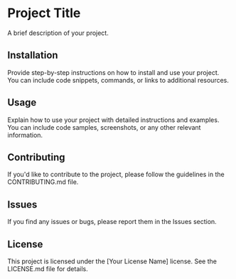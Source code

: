 # Project Title

A brief description of your project.

## Installation

Provide step-by-step instructions on how to install and use your project. You can include code snippets, commands, or links to additional resources.

## Usage

Explain how to use your project with detailed instructions and examples. You can include code samples, screenshots, or any other relevant information.

## Contributing

If you'd like to contribute to the project, please follow the guidelines in the CONTRIBUTING.md file.

## Issues

If you find any issues or bugs, please report them in the Issues section.

## License

This project is licensed under the [Your License Name] license. See the LICENSE.md file for details.
